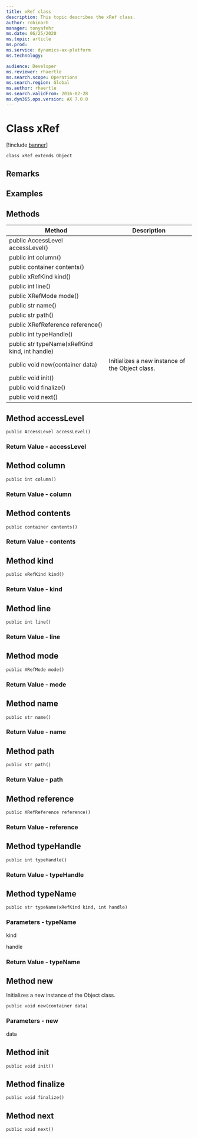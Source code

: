 ```yaml
---
title: xRef class
description: This topic describes the xRef class.
author: robinarh
manager: tonyafehr
ms.date: 06/25/2020
ms.topic: article
ms.prod: 
ms.service: dynamics-ax-platform
ms.technology: 

audience: Developer
ms.reviewer: rhaertle
ms.search.scope: Operations
ms.search.region: Global
ms.author: rhaertle
ms.search.validFrom: 2016-02-28
ms.dyn365.ops.version: AX 7.0.0
---
```


# Class xRef

[!include [banner](../includes/banner.md)]

```xpp
class xRef extends Object
```

## Remarks

## Examples

## Methods

| Method                                         | Description                                     |
|------------------------------------------------|-------------------------------------------------|
| public AccessLevel accessLevel()               |                                                 |
| public int column()                            |                                                 |
| public container contents()                    |                                                 |
| public xRefKind kind()                         |                                                 |
| public int line()                              |                                                 |
| public XRefMode mode()                         |                                                 |
| public str name()                              |                                                 |
| public str path()                              |                                                 |
| public XRefReference reference()               |                                                 |
| public int typeHandle()                        |                                                 |
| public str typeName(xRefKind kind, int handle) |                                                 |
| public void new(container data)                | Initializes a new instance of the Object class. |
| public void init()                             |                                                 |
| public void finalize()                         |                                                 |
| public void next()                             |                                                 |

## Method accessLevel

```xpp
public AccessLevel accessLevel()
```

### Return Value - accessLevel

## Method column

```xpp
public int column()
```

### Return Value - column

## Method contents

```xpp
public container contents()
```

### Return Value - contents

## Method kind

```xpp
public xRefKind kind()
```

### Return Value - kind

## Method line

```xpp
public int line()
```

### Return Value - line

## Method mode

```xpp
public XRefMode mode()
```

### Return Value - mode

## Method name

```xpp
public str name()
```

### Return Value - name

## Method path

```xpp
public str path()
```

### Return Value - path

## Method reference

```xpp
public XRefReference reference()
```

### Return Value - reference

## Method typeHandle

```xpp
public int typeHandle()
```

### Return Value - typeHandle

## Method typeName

```xpp
public str typeName(xRefKind kind, int handle)
```

### Parameters - typeName

kind  

<!-- -->

handle  

### Return Value - typeName

## Method new

Initializes a new instance of the Object class.

```xpp
public void new(container data)
```

### Parameters - new

data  

## Method init

```xpp
public void init()
```

## Method finalize

```xpp
public void finalize()
```

## Method next

```xpp
public void next()
```

